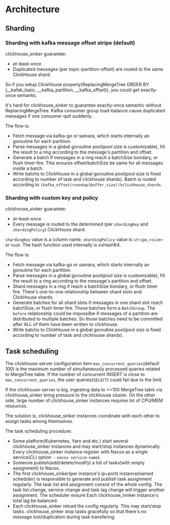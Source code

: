 # Architecture

## Sharding
### Sharding with kafka message offset stripe (default)

clickhouse_sinker guarantee:

- at-least-once
- Duplicated messages (per topic-partition-offset) are routed to the same ClickHouse shard.

So if you setup ClickHouse properly(ReplacingMergeTree ORDER BY (__kafak_topic, __kafka_partition, __kafka_offset)), you could get exactly-once semantic.

It's hard for clickhouse_sinker to guarantee exactly-once semantic without ReplacingMergeTree. Kafka consumer group load-balance cause duplicated messages if one consumer quit suddenly.

The flow is:

- Fetch message via kafka-go or samara, which starts internally an goroutine for each partition.
- Parse messages in a global goroutine pool(pool size is customizable), fill the result to a ring according to the message's partition and offset.
- Generate a batch if messages in a ring reach a batchSize bondary, or flush timer fire. This ensures offset/batchSize be same for all messages inside a batch.
- Write batchs to ClickHouse in a global goroutine pool(pool size is fixed according to number of task and clickhouse shards). Batch is routed according to `(kafka_offset/roundup(buffer_size))%clickhouse_shards`.

### Sharding with custom key and policy

clickhouse_sinker guarantee:

- at-least-once
- Every message is routed to the determined (per `shardingKey` and `shardingPolicy`) ClickHouse shard.

`shardingKey` value is a column name. `shardingPolicy` value is `stripe,<size>` or `hash`.
The hash function used internally is xxHash64.

The flow is:

- Fetch message via kafka-go or samara, which starts internally an goroutine for each partition.
- Parse messages in a global goroutine pool(pool size is customizable), fill the result to a ring according to the message's partition and offset.
- Shard messages in a ring if reach a batchSize bondary, or flush timer fire. There's one-to-one relationship between shard slots and ClickHouse shards.
- Generate batches for all shard slots if messages in one shard slot reach batchSize, or flush timer fire. Those batches form a `BatchGroup`. The `before` relationship could be impossilbe if messages of a partition are distributed to multiple batches. So those batches need to be committed after ALL of them have been written to clickhouse.
- Write batchs to ClickHouse in a global goroutine pool(pool size is fixed according to number of task and clickhouse shards).


## Task scheduling

The clickhouse-server configuration item `max_concurrent_queries`(default 100) is the maximum number of simultaneously processed queries related to MergeTree table. If the number of concurrent INSERT is close to `max_concurrent_queries`, the user queries(`SELECT`) could fail due to the limit.

If the clickhouse-server is big, ingesting data to >=100 MergeTree tabls via clickhouse_sinker bring pressure to the clickhouse cluster. On the other side, large number of clickhouse_sinker instances requires lot of CPU/MEM resources.

The solution is, clickhouse_sinker instances coordinate with each other to assign tasks among themselves.

The task scheduling procedure:

- Some platform(Kubernetes, Yarn and etc.) start several clickhouse_sinker instances and may start/stop  instances dynamically. Every clickhouse_sinker instance register with Nacos as a single service(CLI option `--nacos-service-name`).
- Someone publish(add/delete/modify) a list of tasks(with empty assignment) to Nacos.
- The first clickhouse_sinker(per instance's ip+port) instance(named scheduler) is responsible to generate and publish task assignment regularly. The task list and assignment consist of the whole config. The task list change, service change and task lag change will trigger another assignment. The scheduler ensure Each clickhouse_innker instance's total lag be balanced.
- Each clickhouse_sinker reload the config regularly. This may start/stop tasks. clickhouse_sinker stop tasks gracefully so that there's no message lost/duplication during task transfering.
